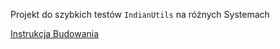 Projekt do szybkich testów `IndianUtils` na różnych Systemach

[Instrukcja Budowania](Wrapper%20Instruction.MD)